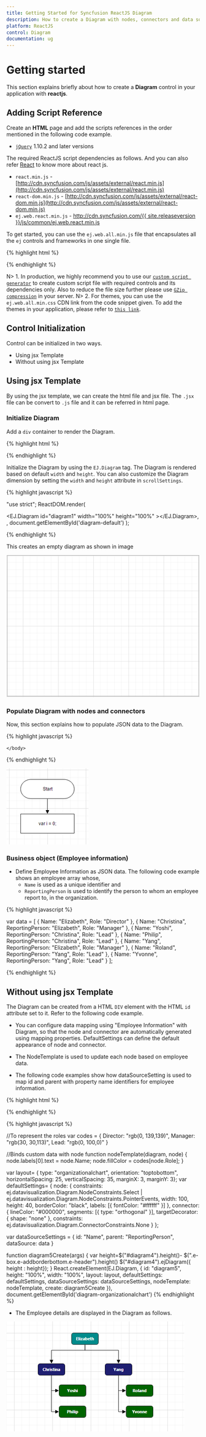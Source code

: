 ```yaml
---
title: Getting Started for Syncfusion ReactJS Diagram
description: How to create a Diagram with nodes, connectors and data source.
platform: ReactJS
control: Diagram
documentation: ug
---
```


# Getting started

This section explains briefly about how to create a **Diagram** control in your application with **reactjs**.

## Adding Script Reference

Create an **HTML** page and add the scripts references in the order mentioned in the following code example.

* [`jQuery`](http://jquery.com) 1.10.2 and later versions

The required ReactJS script dependencies as follows. And you can also refer [React](https://facebook.github.io/react/docs/getting-started.html) to know more about react js.

* `react.min.js` - [http://cdn.syncfusion.com/js/assets/external/react.min.js](http://cdn.syncfusion.com/js/assets/external/react.min.js)
* `react-dom.min.js` - [http://cdn.syncfusion.com/js/assets/external/react-dom.min.js](http://cdn.syncfusion.com/js/assets/external/react-dom.min.js)
* `ej.web.react.min.js` - [http://cdn.syncfusion.com/{{ site.releaseversion }}/js/common/ej.web.react.min.js](http://cdn.syncfusion.com/14.3.0.49/js/common/ej.web.react.min.js)

To get started, you can use the `ej.web.all.min.js` file that encapsulates all the `ej` controls and frameworks in one single file.

{% highlight html %}
<!DOCTYPE html>
   <html>
     <head>
        <meta name="viewport" content="width=device-width, initial-scale=1.0">
        <meta name="description" content="Essential Studio for React JS">
        <meta name="author" content="Syncfusion">
        <title>Getting Started for Ribbon React JS</title>
        <!-- Essential Studio for JavaScript  theme reference -->
        <link href="http://cdn.syncfusion.com/{{ site.releaseversion }}/js/web/flat-azure/ej.web.all.min.css" rel="stylesheet" />
        <!-- Essential Studio for JavaScript  script references -->
        <script src="http://cdn.syncfusion.com/js/assets/external/jquery-3.0.0.min.js"></script>
        <script src="http://cdn.syncfusion.com/js/assets/external/react.min.js"></script>
        <script src="http://cdn.syncfusion.com/js/assets/external/react-dom.min.js"></script>
        <script src="http://cdn.syncfusion.com/{{ site.releaseversion }}/js/web/ej.web.all.min.js"></script>
        <script src="http://cdn.syncfusion.com/{{ site.releaseversion }}/js/common/ej.web.react.min.js"></script>
        <!-- Add your custom scripts here -->
    </head>
        <body>
        </body>
   </html>

{% endhighlight %}

N> 1. In production, we highly recommend you to use our [`custom script generator`](http://help.syncfusion.com/js/custom-script-generator) to create custom script file with required controls and its dependencies only. Also to reduce the file size further please use [`GZip compression`](https://developers.google.com/web/fundamentals/performance/optimizing-content-efficiency/optimize-encoding-and-transfer?hl=en) in your server.
N> 2. For themes, you can use the `ej.web.all.min.css` CDN link from the code snippet given. To add the themes in your application, please refer to [`this link`](http://help.syncfusion.com/js/theming-in-essential-javascript-components).

## Control Initialization

Control can be initialized in two ways.

 * Using jsx Template
 * Without using jsx Template
 
## Using jsx Template

By using the jsx template, we can create the html file and jsx file. The `.jsx` file can be convert to `.js` file and it can be referred in html page.


### Initialize Diagram

Add a `div` container to render the Diagram.

{% highlight html %}

<!DOCTYPE html>
<html>    
    <body>
	<div id="diagram-default" style="height:99%;"></div>
            <script src="app/diagram/default.js"></script>    
    </body>
</html>

{% endhighlight %}

Initialize the Diagram by using the `EJ.Diagram` tag. The Diagram is rendered based on default `width` and `height`. You can also customize the Diagram dimension by setting the `width` and `height` attribute in `scrollSettings`.

{% highlight javascript %}

"use strict";
ReactDOM.render(
    <div className="default">
        <EJ.Diagram id="diagram1" width="100%" height="100%" ></EJ.Diagram>,
    </div>,
    document.getElementById('diagram-default')
    );

{% endhighlight %}

This creates an empty diagram as shown in image

![Initial diagram](Getting-Started_images/Getting-Started_img1.png)

### Populate Diagram with nodes and connectors

Now, this section explains how to populate JSON data to the Diagram. 

{% highlight javascript %}

<script type="text/babel">

var def_nodes = [{
    // Unique name for the node
            name: "Start",
            // Position of the node
            offsetX: 300,
            offsetY: 50,
            // Size of the node
            width: 140,
            height: 50,
            // Text(label) added to the node
            labels: [{
                text: "Start"
            }],
            // Shape for the node
            type: "flow",
            shape: "terminator"
        },
        {
            name: "Init", 
            offsetX: 300, 
            offsetY: 140,
            width: 140, 
            height: 50,
            labels: [{ 
                text: "var i = 0;" 
            }], 
            type: "flow",
            shape: "process"
            }
        ];
            
var def_connectors = [{
// Unique name for the connector
            name: "connector1",
            // Source and Target node's name to which connector needs to be connected.
            sourceNode: "Start",
            targetNode: "Init",
            // An empty orthogonal segment
            segments: [{ type: "orthogonal" }]
}];

<!DOCTYPE html>
<html>    
    <body>
        <script type="text/babel">
            ReactDOM.render(
                     <div className="default">
                        <EJ.Diagram id="diagram1" width="100%" height="100%"  nodes: {def_nodes}, connectors: {def_connectors}, ></EJ.Diagram>,
                     </div>,
                     document.getElementById('diagram-default')
                     );
        </script>
    </body>
</html>

{% endhighlight %}

![Render Nodes and Connectors in diagram](Getting-Started_images/Getting-Started_img2.png)

### Business object (Employee information)

* Define Employee Information as JSON data. The following code example shows an employee array whose,
	* `Name` is used as a unique identifier and
	* `ReportingPerson` is used to identify the person to whom an employee report to, in the organization.

{% highlight javascript %}

var data = [
	{ Name: "Elizabeth", Role: "Director" },
	{ Name: "Christina", ReportingPerson: "Elizabeth", Role: "Manager" },
	{ Name: "Yoshi", ReportingPerson: "Christina", Role: "Lead" },
	{ Name: "Philip", ReportingPerson: "Christina", Role: "Lead" },
	{ Name: "Yang", ReportingPerson: "Elizabeth", Role: "Manager" },
	{ Name: "Roland", ReportingPerson: "Yang", Role: "Lead" },
	{ Name: "Yvonne", ReportingPerson: "Yang", Role: "Lead" }
];

{% endhighlight %}

## Without using jsx Template

The Diagram can be created from a HTML `DIV` element with the HTML `id` attribute set to it. Refer to the following code example.

* You can configure data mapping using "Employee Information" with Diagram, so that the node and connector are automatically generated using mapping properties. DefaultSettings can define the default appearance of node and connector. 

* The NodeTemplate is used to update each node based on employee data.

* The following code examples show how dataSourceSetting is used to map id and parent with property name identifiers for employee information.

{% highlight html %}

<div id="diagram-organizationalchart" style="height:99%;">
</div>

{% endhighlight %}

{% highlight javascript %}

//To represent the roles
var codes = {
    Director: "rgb(0, 139,139)",
    Manager: "rgb(30, 30,113)",
    Lead: "rgb(0, 100,0)"
}

//Binds custom data with node
function nodeTemplate(diagram, node) {
    node.labels[0].text = node.Name;
    node.fillColor = codes[node.Role];
}

var layout= { type: "organizationalchart", orientation: "toptobottom", horizontalSpacing: 25, verticalSpacing: 35, marginX: 3, marginY: 3};
var defaultSettings= {
    node: { constraints: ej.datavisualization.Diagram.NodeConstraints.Select | ej.datavisualization.Diagram.NodeConstraints.PointerEvents, width: 100, height: 40, borderColor: "black", labels: [{ fontColor: "#ffffff" }] },
    connector: {
        lineColor: "#000000", segments: [{ type: "orthogonal" }], targetDecorator: { shape: "none" },
        constraints: ej.datavisualization.Diagram.ConnectorConstraints.None
    }
};

var dataSourceSettings = { id: "Name", parent: "ReportingPerson", dataSource: data }

function diagram5Create(args)
{
 var height=$("#diagram4").height()- $(".e-box.e-addborderbottom.e-header").height()
 $("#diagram4").ejDiagram({ height : height}); 
}
    React.createElement(EJ.Diagram, {
    id: "diagram5", 
    height: "100%", 
    width: "100%", 
    layout: layout, 
    defaultSettings: defaultSettings, 
    dataSourceSettings: dataSourceSettings, 
    nodeTemplate: nodeTemplate, 
    create: diagram5Create
    }),	document.getElementById('diagram-organizationalchart')
{% endhighlight %}

* The Employee details are displayed in the Diagram as follows.

![Render Layout](Getting-Started_images/Getting-Started_img3.png)
